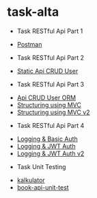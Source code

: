 # task-alta

* Task RESTful Api Part 1
- [Postman](https://github.com/tegarap/task-alta/tree/main/StaticCRUD/postman_collect)

* Task RESTful Api Part 2
- [Static Api CRUD User](https://github.com/tegarap/task-alta/tree/main/StaticCRUD)

* Task RESTful Api Part 3
- [Api CRUD User ORM](https://github.com/tegarap/task-alta/tree/main/CRUDDatabase)
- [Structuring using MVC](https://github.com/tegarap/task-alta/tree/main/book-api-mvc)
- [Structuring using MVC v2](https://github.com/tegarap/task-alta/tree/main/book-api-new-structure-coba)


* Task RESTful Api Part 4
- [Logging & Basic Auth](https://github.com/tegarap/task-alta/tree/main/book-api-mvc-basic-auth)
- [Logging & JWT Auth](https://github.com/tegarap/task-alta/tree/main/book-api-mvc-jwt)
- [Logging & JWT Auth v2](https://github.com/tegarap/task-alta/tree/main/bookstore-api)

* Task Unit Testing
- [kalkulator](https://github.com/tegarap/task-alta/tree/main/kalkulator)
- [book-api-unit-test](https://github.com/tegarap/task-alta/tree/main/book-api-with-unit-test)
